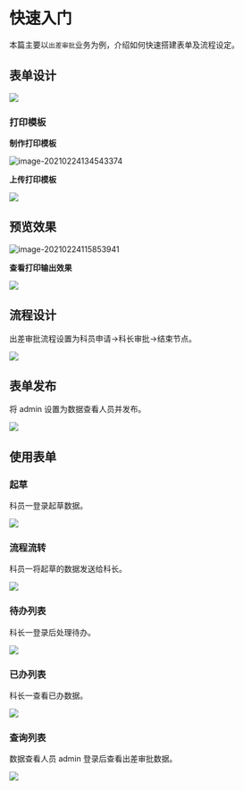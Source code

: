 # 快速入门

本篇主要以`出差审批`业务为例，介绍如何快速搭建表单及流程设定。

## 表单设计

![](images/form-field.gif)

### 打印模板

**制作打印模板**

![image-20210224134543374](images/print-template.png)

**上传打印模板**

![](images/upload-template.gif)

## 预览效果

![image-20210224115853941](images/preview.png)

**查看打印输出效果**

![](images/print-preview.gif)

## 流程设计

出差审批流程设置为科员申请->科长审批->结束节点。

![](images/flow.gif)

## 表单发布

将 admin 设置为数据查看人员并发布。

![](images/publish.gif)

## 使用表单

### 起草

科员一登录起草数据。

![](images/draft.gif)

### 流程流转

科员一将起草的数据发送给科长。

![](images/toFlow.gif)

### 待办列表

科长一登录后处理待办。

![](images/dealtodo.gif)

### 已办列表

科长一查看已办数据。

![](images/view-done.gif)

### 查询列表

数据查看人员 admin 登录后查看出差审批数据。

![](images/view-search.gif)
